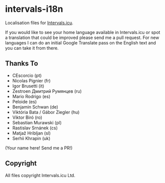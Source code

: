 # intervals-i18n

Localisation files for [Intervals.icu](https://intervals.icu/).

If you would like to see your home language available in Intervals.icu or spot a translation that could be improved
please send me a pull request. For new languages I can do an initial Google Translate pass on the English text and
you can take it from there.

## Thanks To

- CEscorcio (pt)
- Nicolas Pignier (fr)
- Igor Brusetti (it)
- Zestroen Дмитрий Румянцев (ru)
- Mario Rodrigo (es)
- Peloide (es)
- Benjamin Schwan (de)
- Viktória Bata / Gábor Ziegler (hu)
- Viktor Biró (ro)
- Sebastian Murawski (pl)
- Rastislav Srnánek (cs)
- Matjaž Hribljan (sl)
- Serhii Khrapin (uk)

(Your name here! Send me a PR!)

## Copyright

All files copyright Intervals.icu Ltd.
